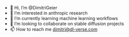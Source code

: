 - 👋 Hi, I’m @DimitriGeier
- 👀 I’m interested in anthropic research
- 🌱 I’m currently learning machine learning workflows
- 💞️ I’m looking to collaborate on stable diffusion projects
- 📫 How to reach me dimitri@dl-verse.com
